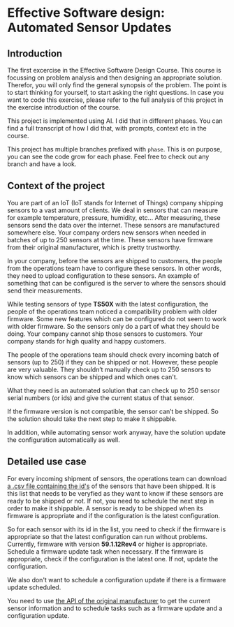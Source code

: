 # Effective Software design: Automated Sensor Updates

## Introduction
The first excercise in the Effective Software Design Course. This course is focussing on problem analysis and then designing
an appropriate solution. Therefor, you will only find the general synopsis of the problem. The point is to start thinking 
for yourself, to start asking the right questions. In case you want to code this exercise, please refer to the full analysis
of this project in the exercise introduction of the course. 

This project is implemented using AI. I did that in different phases. You can find a full transcript of how I did that, with
prompts, context etc in the course. 

This project has multiple branches prefixed with `phase`. This is on purpose, you can see the code grow for each phase. Feel
free to check out any branch and have a look. 

## Context of the project

You are part of an IoT (IoT stands for Internet of Things) company shipping sensors to a vast amount of clients. We deal
in sensors that can measure for example temperature, pressure, humidity, etc… After measuring, these sensors send the data
over the internet. These sensors are manufactured somewhere else. Your company orders new sensors when needed in batches
of up to 250 sensors at the time. These sensors have firmware from their original manufacturer, which is pretty trustworthy.

In your company, before the sensors are shipped to customers, the people from the operations team have to configure these
sensors. In other words, they need to upload configuration to these sensors. An example of something that can be configured
is the server to where the sensors should send their measurements.

While testing sensors of type **TS50X** with the latest configuration, the people of the operations team noticed a
compatibility problem with older firmware. Some new features which can be configured do not seem to work with older
firmware. So the sensors only do a part of what they should be doing. Your company cannot ship those sensors to customers.
Your company stands for high quality and happy customers.

The people of the operations team should check every incoming batch of sensors (up to 250) if they can be shipped or not.
However, these people are very valuable. They shouldn’t manually check up to 250 sensors to know which sensors can be shipped
and which ones can't.

What they need is an automated solution that can check up to 250 sensor serial numbers (or ids) and give the current status
of that sensor.

If the firmware version is not compatible, the sensor can’t be shipped. So the solution should take the next step to make
it shippable.

In addition, while automating sensor work anyway, have the solution update the configuration automatically as well.

## Detailed use case

For every incoming shipment of sensors, the operations team can download [a .csv file containing the id's](src/main/resources/examples/sample.csv)
of the sensors that have been shipped. It is this list that needs to be veryfied as they want to know if these sensors are
ready to be shipped or not.
If not, you need to schedule the next step in order to make it shippable. A sensor is ready to be shipped when
its firmware is appropriate and if the configuration is the latest configuration.

So for each sensor with its id in the list, you need to check if the firmware is appropriate so that the latest configuration
can run without problems. Currently, firmware with version **59.1.12Rev4** or higher is appropriate. Schedule a firmware update
task when necessary. If the firmware is appropriate, check if the configuration is the latest one. If not, update the
configuration.

We also don't want to schedule a configuration update if there is a firmware update scheduled.

You need to use [the API of the original manufacturer](Manufacturers_api.md) to get the current sensor information and to schedule tasks such as
a firmware update and a configuration update.

